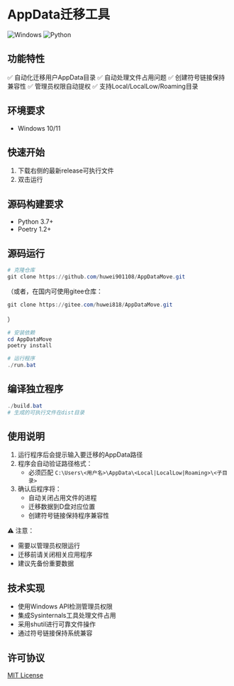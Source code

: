# AppData迁移工具

![Windows](https://img.shields.io/badge/Platform-Windows-blue)
![Python](https://img.shields.io/badge/Python-3.7%2B-green)

## 功能特性

✅ 自动化迁移用户AppData目录
✅ 自动处理文件占用问题
✅ 创建符号链接保持兼容性
✅ 管理员权限自动提权
✅ 支持Local/LocalLow/Roaming目录

## 环境要求
- Windows 10/11

## 快速开始
1. 下载右侧的最新release可执行文件
2. 双击运行

## 源码构建要求
- Python 3.7+
- Poetry 1.2+

## 源码运行
```powershell
# 克隆仓库
git clone https://github.com/huwei901108/AppDataMove.git
```
（或者，在国内可使用gitee仓库：
```powershell
git clone https://gitee.com/huwei818/AppDataMove.git
```
）
```powershell
# 安装依赖
cd AppDataMove
poetry install

# 运行程序
./run.bat
```

## 编译独立程序

```powershell
./build.bat
# 生成的可执行文件在dist目录
```

## 使用说明

1. 运行程序后会提示输入要迁移的AppData路径
2. 程序会自动验证路径格式：
   - 必须匹配 `C:\Users\<用户名>\AppData\<Local|LocalLow|Roaming>\<子目录>`
3. 确认后程序将：
   - 自动关闭占用文件的进程
   - 迁移数据到D盘对应位置
   - 创建符号链接保持程序兼容性

⚠️ 注意：
- 需要以管理员权限运行
- 迁移前请关闭相关应用程序
- 建议先备份重要数据

## 技术实现

- 使用Windows API检测管理员权限
- 集成Sysinternals工具处理文件占用
- 采用shutil进行可靠文件操作
- 通过符号链接保持系统兼容

## 许可协议

[MIT License](LICENSE)